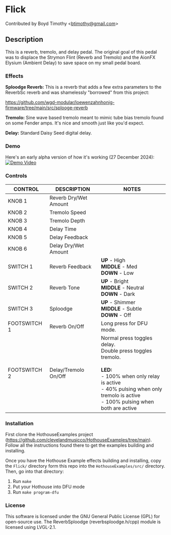 # Flick

Contributed by Boyd Timothy \<<btimothy@gmail.com>\>

## Description

This is a reverb, tremolo, and delay pedal. The original goal of this pedal was to displace the Strymon Flint (Reverb and Tremolo) and the AionFX Elysium (Ambient Delay) to save space on my small pedal board.

### Effects

**Sploodge Reverb:** This is a reverb that adds a few extra parameters to the
ReverbSc reverb and was shamelessly "borrowed" from this project:

https://github.com/wgd-modular/loewenzahnhonig-firmware/tree/main/src/splooge-reverb

**Tremolo:** Sine wave based tremolo meant to mimic tube bias tremolo found
on some Fender amps. It's nice and smooth just like you'd expect.

**Delay:** Standard Daisy Seed digital delay.

### Demo

Here's an early alpha version of how it's working (27 December 2024):
[![Demo Video](https://img.youtube.com/vi/-sD-U93r3Rw/0.jpg)](https://youtu.be/-sD-U93r3Rw)

### Controls

| CONTROL | DESCRIPTION | NOTES |
|-|-|-|
| KNOB 1 | Reverb Dry/Wet Amount |  |
| KNOB 2 | Tremolo Speed |  |
| KNOB 3 | Tremolo Depth |  |
| KNOB 4 | Delay Time |  |
| KNOB 5 | Delay Feedback |  |
| KNOB 6 | Delay Dry/Wet Amount |  |
| SWITCH 1 | Reverb Feedback | **UP** - High<br/>**MIDDLE** - Med<br/>**DOWN** - Low |
| SWITCH 2 | Reverb Tone | **UP** - Bright<br/>**MIDDLE** - Neutral<br/>**DOWN** - Dark |
| SWITCH 3 | Sploodge | **UP** - Shimmer<br/>**MIDDLE** - Subtle<br/>**DOWN** - Off |
| FOOTSWITCH 1 | Reverb On/Off | Long press for DFU mode. |
| FOOTSWITCH 2 | Delay/Tremolo On/Off | Normal press toggles delay.<br/>Double press toggles tremolo.<br/><br/>**LED:**<br/>- 100% when only relay is active<br/>- 40% pulsing when only tremolo is active<br/>- 100% pulsing when both are active |

### Installation

First clone the HothouseExamples project (https://github.com/clevelandmusicco/HothouseExamples/tree/main). Follow all the instructions found there to get the examples building and installing.

Once you have the Hothouse Example effects building and installing, copy the `Flick/` directory form this repo into the `HothouseExamples/src/` directory. Then, go into that directory:

1. Run `make`
2. Put your Hothouse into DFU mode
3. Run `make program-dfu`

### License

This software is licensed under the GNU General Public License (GPL) for open-source use. The ReverbSploodge (reverbsploodge.h/cpp) module is licensed using LVGL-2.1.
